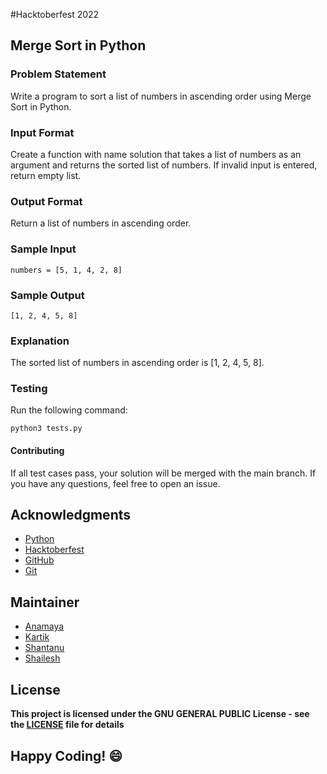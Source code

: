 #Hacktoberfest 2022
## Merge Sort in Python

### Problem Statement
Write a program to sort a list of numbers in ascending order using Merge Sort in Python.

### Input Format
Create a function with name solution that takes a list of numbers as an argument and returns the sorted list of numbers. If invalid input is entered, return empty list.

### Output Format
Return a list of numbers in ascending order.

### Sample Input
```
numbers = [5, 1, 4, 2, 8]
```

### Sample Output
```
[1, 2, 4, 5, 8]
```

### Explanation
The sorted list of numbers in ascending order is [1, 2, 4, 5, 8].

### Testing
Run the following command:
```
python3 tests.py
```
#### Contributing
If all test cases pass, your solution will be merged with the main branch. If you have any questions, feel free to open an issue.

## Acknowledgments
- [Python](https://www.python.org/)
- [Hacktoberfest](https://hacktoberfest.digitalocean.com/)
- [GitHub](https://github.com)
- [Git](https://git-scm.com/)

## Maintainer
- [Anamaya](https://www.linkedin.com/in/anamaya1729/)
- [Kartik](https://github.com/kartik007007)
- [Shantanu](https://github.com/neutralWire)
- [Shailesh](https://github.com/ShaileshKumar007)

## License
**This project is licensed under the GNU GENERAL PUBLIC License - see the [LICENSE](../../LICENSE) file for details**

## Happy Coding! :smile:

